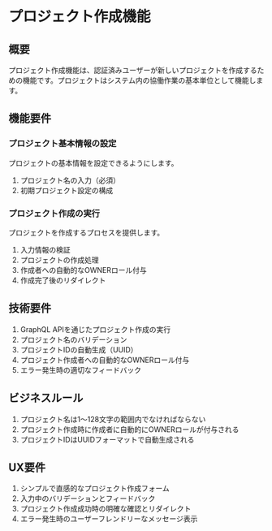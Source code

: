 # プロジェクト作成機能

## 概要

プロジェクト作成機能は、認証済みユーザーが新しいプロジェクトを作成するための機能です。プロジェクトはシステム内の協働作業の基本単位として機能します。

## 機能要件

### プロジェクト基本情報の設定

プロジェクトの基本情報を設定できるようにします。

1. プロジェクト名の入力（必須）
2. 初期プロジェクト設定の構成

### プロジェクト作成の実行

プロジェクトを作成するプロセスを提供します。

1. 入力情報の検証
2. プロジェクトの作成処理
3. 作成者への自動的なOWNERロール付与
4. 作成完了後のリダイレクト

## 技術要件

1. GraphQL APIを通じたプロジェクト作成の実行
2. プロジェクト名のバリデーション
3. プロジェクトIDの自動生成（UUID）
4. プロジェクト作成者への自動的なOWNERロール付与
5. エラー発生時の適切なフィードバック

## ビジネスルール

1. プロジェクト名は1〜128文字の範囲内でなければならない
2. プロジェクト作成時に作成者に自動的にOWNERロールが付与される
3. プロジェクトIDはUUIDフォーマットで自動生成される

## UX要件

1. シンプルで直感的なプロジェクト作成フォーム
2. 入力中のバリデーションとフィードバック
3. プロジェクト作成成功時の明確な確認とリダイレクト
4. エラー発生時のユーザーフレンドリーなメッセージ表示
